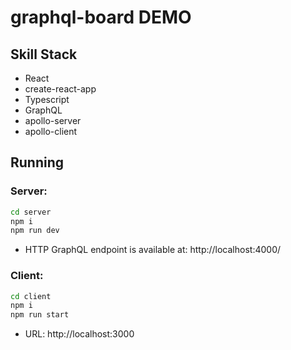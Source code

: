 # graphql-board DEMO

## Skill Stack

- React
- create-react-app
- Typescript
- GraphQL
- apollo-server
- apollo-client

## Running

### Server:

```bash
cd server
npm i
npm run dev
```

- HTTP GraphQL endpoint is available at: http://localhost:4000/

### Client:

```bash
cd client
npm i
npm run start
```

- URL: http://localhost:3000
